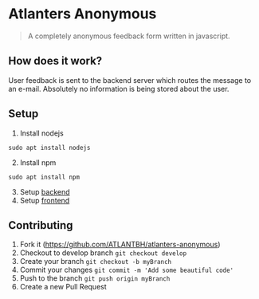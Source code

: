 # Atlanters Anonymous

> A completely anonymous feedback form written in javascript.

## How does it work?

User feedback is sent to the backend server which routes the message to an e-mail. Absolutely no information is being stored about the user.

## Setup

1. Install nodejs
```
sudo apt install nodejs
```
2. Install npm
```
sudo apt install npm
```
3. Setup [backend](backend/README.md)
4. Setup [frontend](frontend/README.md)

## Contributing

1. Fork it (https://github.com/ATLANTBH/atlanters-anonymous)
2. Checkout to develop branch
   `git checkout develop`
3. Create your branch
   `git checkout -b myBranch`
3. Commit your changes
   `git commit -m 'Add some beautiful code'`
4. Push to the branch
   `git push origin myBranch`
5. Create a new Pull Request
